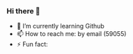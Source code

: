 ### Hi there 👋



- 🌱 I’m currently learning Github
- 📫 How to reach me: by email (59055)
- ⚡ Fun fact: 
